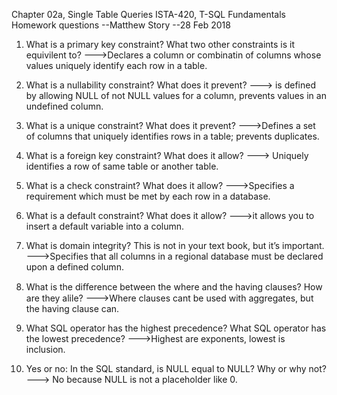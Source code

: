 Chapter 02a, Single Table Queries
ISTA-420, T-SQL Fundamentals
Homework questions
--Matthew Story
--28 Feb 2018



1. What is a primary key constraint? What two other constraints is it equivilent to?
--->Declares a column or combinatin of columns whose values uniquely identify each row in a table.

2. What is a nullability constraint? What does it prevent?
---> is defined by allowing NULL of not NULL values for a column, prevents values in an undefined column.

3. What is a unique constraint? What does it prevent?
--->Defines a set of columns that uniquely identifies rows in a table; prevents duplicates.


4. What is a foreign key constraint? What does it allow?
---> Uniquely identifies a row of same table or another table.


5. What is a check constraint? What does it allow?
--->Specifies a requirement which must be met by each row in a database.


6. What is a default constraint? What does it allow?
--->it allows you to insert a default variable into a column.


7. What is domain integrity? This is not in your text book, but it’s important.
--->Specifies that all columns in a regional database must be declared upon a defined column.


8. What is the diﬀerence between the where and the having clauses? How are they alile?
--->Where clauses cant be used with aggregates, but the having clause can.


9. What SQL operator has the highest precedence? What SQL operator has the lowest precedence?
--->Highest are exponents, lowest is inclusion.


10. Yes or no: In the SQL standard, is NULL equal to NULL? Why or why not?
---> No because NULL is not a placeholder like 0.